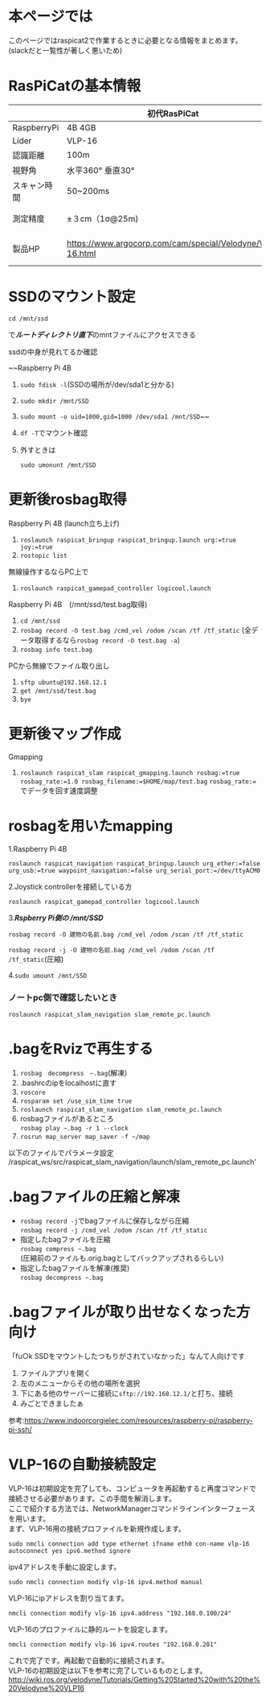 # 本ページでは
このページではraspicat2で作業するときに必要となる情報をまとめます。(slackだと一覧性が著しく悪いため)

# RasPiCatの基本情報

|  |初代RasPiCat|2代目RasPiCat|
|---| ------------- | ------------- |
|RaspberryPi|4B 4GB|4B 4GB |
|Lider|VLP-16|UTM-30LX|
|認識距離|100m|30m(最大は60m)|
|視野角|水平360° 垂直30°|270°|
|スキャン時間|50~200ms|25ms|
|測定精度|±３cm（1σ@25m)|0.1～10m：±30mm 10～30m：±50mm|
|製品HP|https://www.argocorp.com/cam/special/Velodyne/VLP-16.html|https://www.hokuyo-aut.co.jp/search/single.php?serial=21|

# SSDのマウント設定

`cd /mnt/ssd`

で***ルートディレクトリ直下***のmntファイルにアクセスできる

ssdの中身が見れてるか確認

   ~~Raspberry Pi 4B
1.    `sudo fdisk -l`(SSDの場所が/dev/sda1と分かる)
2. `sudo mkdir /mnt/SSD`
3. `sudo mount -o uid=1000,gid=1000 /dev/sda1 /mnt/SSD`~~
4. `df -T`でマウント確認
5. 外すときは
   
   `sudo umonunt /mnt/SSD`
   
# 更新後rosbag取得
Raspberry Pi 4B (launch立ち上げ)
1. `roslaunch raspicat_bringup raspicat_bringup.launch urg:=true joy:=true`
2. `rostopic list`

無線操作するならPC上で
1. `roslaunch raspicat_gamepad_controller logicool.launch`

Raspberry Pi 4B　(/mnt/ssd/test.bag取得)
1. `cd /mnt/ssd`
2. `rosbag record -O test.bag /cmd_vel /odom /scan /tf /tf_static`
    (全データ取得するなら`rosbag record -O test.bag -a`)
3. `rosbag info test.bag`

PCから無線でファイル取り出し
1. `sftp ubuntu@192.168.12.1`
2. `get /mnt/ssd/test.bag`
3. `bye`

# 更新後マップ作成
Gmapping
1. `roslaunch raspicat_slam raspicat_gmapping.launch rosbag:=true rosbag_rate:=1.0 rosbag_filename:=$HOME/map/test.bag`
   `rosbag_rate:=`でデータを回す速度調整

# rosbagを用いたmapping
1.Raspberry Pi 4B 

    roslaunch raspicat_navigation raspicat_bringup.launch urg_ether:=false urg_usb:=true waypoint_navigation:=false urg_serial_port:=/dev/ttyACM0 

2.Joystick controllerを接続している方   

    roslaunch raspicat_gamepad_controller logicool.launch

3.***Rspberry Pi側の /mnt/SSD***   

    rosbag record -O 建物の名前.bag /cmd_vel /odom /scan /tf /tf_static

   `rosbag record -j -O 建物の名前.bag /cmd_vel /odom /scan /tf /tf_static`(圧縮)

   
4.`sudo umount /mnt/SSD`

### ノートpc側で確認したいとき
`roslaunch raspicat_slam_navigation slam_remote_pc.launch`

# .bagをRvizで再生する
1.  `rosbag　decompress　~.bag`(解凍)
2.  .bashrcのipをlocalhostに直す
3.  `roscore`
4.  `rosparam set /use_sim_time true`
5.  `roslaunch raspicat_slam_navigation slam_remote_pc.launch`
6.  rosbagファイルがあるところ   
    `rosbag play ~.bag -r 1 --clock`   
1. `rosrun map_server map_saver -f ~/map`

以下のファイルでパラメータ設定   
/raspicat_ws/src/raspicat_slam_navigation/launch/slam_remote_pc.launch'

# .bagファイルの圧縮と解凍
* `rosbag record -j`でbagファイルに保存しながら圧縮   
`rosbag record -j /cmd_vel /odom /scan /tf /tf_static`   
* 指定したbagファイルを圧縮   
`rosbag compress ~.bag`   
(圧縮前のファイルも.orig.bagとしてバックアップされるらしい)   
* 指定したbagファイルを解凍(推奨)   
`rosbag decompress ~.bag`   

# .bagファイルが取り出せなくなった方向け

「fu○k SSDをマウントしたつもりがされていなかった」なんて人向けです

1. ファイルアプリを開く
2. 左のメニューからその他の場所を選択
3. 下にある他のサーバーに接続に``sftp://192.168.12.1/``と打ち、接続
4. みごとできましたぁ

参考:https://www.indoorcorgielec.com/resources/raspberry-pi/raspberry-pi-ssh/

# VLP-16の自動接続設定
VLP-16は初期設定を完了しても、コンピュータを再起動すると再度コマンドで接続させる必要があります。この手間を解消します。  
ここで紹介する方法では、NetworkManagerコマンドラインインターフェースを用います。  
まず、VLP-16用の接続プロファイルを新規作成します。  
```
sudo nmcli connection add type ethernet ifname eth0 con-name vlp-16 autoconnect yes ipv6.method ignore
```
ipv4アドレスを手動に設定します。  
```
sudo nmcli connection modify vlp-16 ipv4.method manual
```
VLP-16にipアドレスを割り当てます。  
```
nmcli connection modify vlp-16 ipv4.address "192.168.0.100/24"
```
VLP-16のプロファイルに静的ルートを設定します。
```
nmcli connection modify vlp-16 ipv4.routes "192.168.0.201"
```

これで完了です。再起動で自動的に接続されます。  
VLP-16の初期設定は以下を参考に完了しているものとします。  
http://wiki.ros.org/velodyne/Tutorials/Getting%20Started%20with%20the%20Velodyne%20VLP16





